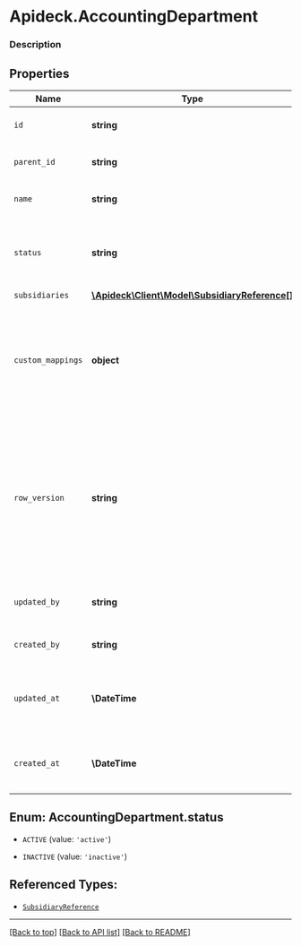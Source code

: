 # Apideck.AccountingDepartment

### Description

## Properties
Name | Type | Description | Notes
------------ | ------------- | ------------- | -------------
`id` | **string** | A unique identifier for an object. | [optional] 
`parent_id` | **string** | A unique identifier for an object. | [optional] 
`name` | **string** | The name of the department. | [optional] 
`status` | **string** | Based on the status some functionality is enabled or disabled. | [optional] 
`subsidiaries` | [**\Apideck\Client\Model\SubsidiaryReference[]**](SubsidiaryReference.md) |  | [optional] 
`custom_mappings` | **object** | When custom mappings are configured on the resource, the result is included here. | [optional] 
`row_version` | **string** | A binary value used to detect updates to a object and prevent data conflicts. It is incremented each time an update is made to the object. | [optional] 
`updated_by` | **string** | The user who last updated the object. | [optional] 
`created_by` | **string** | The user who created the object. | [optional] 
`updated_at` | **\DateTime** | The date and time when the object was last updated. | [optional] 
`created_at` | **\DateTime** | The date and time when the object was created. | [optional] 





<a name="STATUS"></a>
## Enum: AccountingDepartment.status


* `ACTIVE` (value: `'active'`)

* `INACTIVE` (value: `'inactive'`)




## Referenced Types:




* [`SubsidiaryReference`](SubsidiaryReference.md)







---

[[Back to top]](#) [[Back to API list]](../../../../README.md#documentation-for-api-endpoints) [[Back to README]](../../../../README.md)


